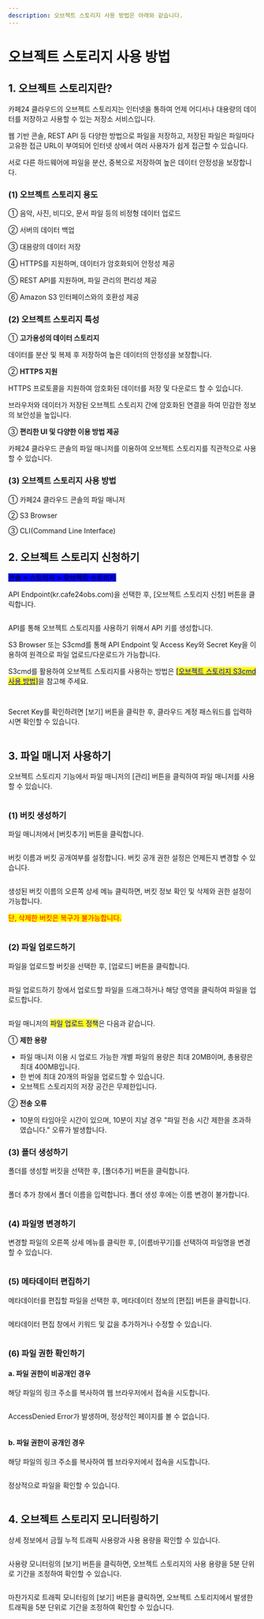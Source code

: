 ```yaml
---
description: 오브젝트 스토리지 사용 방법은 아래와 같습니다.
---
```


# 오브젝트 스토리지 사용 방법

## 1. 오브젝트 스토리지란?

카페24 클라우드의 오브젝트 스토리지는 인터넷을 통하여 언제 어디서나 대용량의 데이터를 저장하고 사용할 수 있는 저장소 서비스입니다.

웹 기반 콘솔, REST API 등 다양한 방법으로 파일을 저장하고, 저장된 파일은 파일마다 고유한 접근 URL이 부여되어 인터넷 상에서 여러 사용자가 쉽게 접근할 수 있습니다.

서로 다른 하드웨어에 파일을 분산, 중복으로 저장하여 높은 데이터 안정성을 보장합니다.

### (1) 오브젝트 스토리지 용도

① 음악, 사진, 비디오, 문서 파일 등의 비정형 데이터 업로드

② 서버의 데이터 백업

③ 대용량의 데이터 저장

④ HTTPS를 지원하며, 데이터가 암호화되어 안정성 제공

⑤ REST API를 지원하며, 파일 관리의 편리성 제공

⑥ Amazon S3 인터페이스와의 호환성 제공





### (2) 오브젝트 스토리지 특성

① **고가용성의 데이터 스토리지**

데이터를 분산 및 복제 후 저장하여 높은 데이터의 안정성을 보장합니다.

② **HTTPS 지원**

HTTPS 프로토콜을 지원하여 암호화된 데이터를 저장 및 다운로드 할 수 있습니다.

브라우저와 데이터가 저장된 오브젝트 스토리지 간에 암호화된 연결을 하여 민감한 정보의 보안성을 높입니다.&#x20;

③ **편리한 UI 및 다양한 이용 방법 제공**

카페24 클라우드 콘솔의 파일 매니저를 이용하여 오브젝트 스토리지를 직관적으로 사용할 수 있습니다.





### (3) 오브젝트 스토리지 사용 방법

① 카페24 클라우드 콘솔의 파일 매니저

② S3 Browser

③ CLI(Command Line Interface)







## 2. 오브젝트 스토리지 신청하기

<mark style="background-color:blue;">콘솔 > 스토리지 > 오브젝트 스토리지</mark>

API Endpoint(kr.cafe24obs.com)을 선택한 후, \[오브젝트 스토리지 신청] 버튼을 클릭합니다.

<figure><img src="https://filesystem.cafe24.com/hosting/cloud_service/2022/11/17/e59e9d7fb7495a29ff44a286ba3de708_1668653385.png" alt=""><figcaption></figcaption></figure>

API를 통해 오브젝트 스토리지를 사용하기 위해서 API 키를 생성합니다.

S3 Browser 또는 S3cmd를 통해 API Endpoint 및 Access Key와 Secret Key을 이용하여 원격으로 파일 업로드/다운로드가 가능합니다.

S3cmd를 활용하여 오브젝트 스토리지를 사용하는 방법은 [<mark style="color:blue;">\[오브젝트 스토리지 S3cmd 사용 방법\]</mark>](s3cmd.md)을 참고해 주세요.

<figure><img src="https://filesystem.cafe24.com/hosting/cloud_service/2022/11/17/f9a84aeaee183e03c1f82bb712789f85_1668669722.png" alt=""><figcaption></figcaption></figure>

<figure><img src="https://filesystem.cafe24.com/hosting/cloud_service/2022/11/17/60b683867f9e894e49754e0b0258299d_1668669739.png" alt=""><figcaption></figcaption></figure>

Secret Key를 확인하려면 \[보기] 버튼을 클릭한 후, 클라우드 계정 패스워드를 입력하시면 확인할 수 있습니다.

<figure><img src="https://filesystem.cafe24.com/hosting/cloud_service/2022/11/17/4b5187b53ff4466ffdf86a9a6bde87b0_1668666505.png" alt=""><figcaption></figcaption></figure>







## 3. 파일 매니저 사용하기

오브젝트 스토리지 기능에서 파일 매니저의 \[관리] 버튼을 클릭하여 파일 매니저를 사용할 수 있습니다.

<figure><img src="https://filesystem.cafe24.com/hosting/cloud_service/2022/11/17/fea7af0728ba29e0926e44dfd3ff73e9_1668653401.png" alt=""><figcaption></figcaption></figure>

### (1) 버킷 생성하기

파일 매니저에서 \[버킷추가] 버튼을 클릭합니다.

<figure><img src="https://filesystem.cafe24.com/hosting/cloud_service/2022/11/17/e55130da370c5a8a1879d4ae80670023_1668669935.png" alt=""><figcaption></figcaption></figure>

버킷 이름과 버킷 공개여부를 설정합니다. 버킷 공개 권한 설정은 언제든지 변경할 수 있습니다.

<figure><img src="https://filesystem.cafe24.com/hosting/cloud_service/2022/11/17/32bed05dd36884976a681d2cd5a7748a_1668653434.png" alt=""><figcaption></figcaption></figure>

생성된 버킷 이름의 오른쪽 상세 메뉴 클릭하면, 버킷 정보 확인 및 삭제와 권한 설정이 가능합니다.

<mark style="color:red;">단, 삭제한 버킷은 복구가 불가능합니다.</mark>

<figure><img src="https://filesystem.cafe24.com/hosting/cloud_service/2022/11/17/f434aa4586006b31b67529a3d5e8176c_1668662911.png" alt=""><figcaption></figcaption></figure>





### (2) 파일 업로드하기

파일을 업로드할 버킷을 선택한 후, \[업로드] 버튼을 클릭합니다.

<figure><img src="../../.gitbook/assets/filemanager.png" alt=""><figcaption></figcaption></figure>

파일 업로드하기 창에서 업로드할 파일을 드래그하거나 해당 영역을 클릭하여 파일을 업로드합니다.

<figure><img src="https://filesystem.cafe24.com/hosting/cloud_service/2022/11/17/a8c4f89dd44052ecb169bc06c75b185d_1668653681.png" alt=""><figcaption></figcaption></figure>

파일 매니저의 <mark style="color:blue;">파일 업로드 정책</mark>은 다음과 같습니다.

① **제한 용량**

* 파일 매니저 이용 시 업로드 가능한 개별 파일의 용량은 최대 20MB이며, 총용량은 최대 400MB입니다.
* 한 번에 최대 20개의 파일을 업로드할 수 있습니다.
* 오브젝트 스토리지의 저장 공간은 무제한입니다.

② **전송 오류**

* 10분의 타임아웃 시간이 있으며, 10분이 지날 경우 "파일 전송 시간 제한을 초과하였습니다." 오류가 발생합니다.





### (3) 폴더 생성하기

폴더를 생성할 버킷을 선택한 후, \[폴더추가] 버튼을 클릭합니다.

<figure><img src="https://filesystem.cafe24.com/hosting/cloud_service/2022/11/17/da37fec3dc5963d06bcea58a6e249732_1668670220.png" alt=""><figcaption></figcaption></figure>

폴더 추가 창에서 폴더 이름을 입력합니다. 폴더 생성 후에는 이름 변경이 불가합니다.

<figure><img src="https://filesystem.cafe24.com/hosting/cloud_service/2022/11/17/e7892bf8bed2b95c96f895a5905b6100_1668670323.png" alt=""><figcaption></figcaption></figure>





### (4) 파일명 변경하기

변경할 파일의 오른쪽 상세 메뉴를 클릭한 후, \[이름바꾸기]를 선택하여 파일명을 변경할 수 있습니다.

<figure><img src="https://filesystem.cafe24.com/hosting/cloud_service/2022/11/17/df83ddfb418e8d03129eccf7f8dc21ca_1668659101.png" alt=""><figcaption></figcaption></figure>





### (5) 메타데이터 편집하기

메타데이터를 편집할 파일을 선택한 후, 메타데이터 정보의 \[편집] 버튼을 클릭합니다.

<figure><img src="https://filesystem.cafe24.com/hosting/cloud_service/2022/11/17/47420234b3efc75a9d06abdb0cb63dc8_1668659119.png" alt=""><figcaption></figcaption></figure>

메타데이터 편집 창에서 키워드 및 값을 추가하거나 수정할 수 있습니다.

<figure><img src="https://filesystem.cafe24.com/hosting/cloud_service/2022/11/17/7962f054443f27a4b12c8cd51bc7cd14_1668659261.png" alt=""><figcaption></figcaption></figure>





### (6) 파일 권한 확인하기

#### a. 파일 권한이 비공개인 경우

해당 파일의 링크 주소를 복사하여 웹 브라우저에서 접속을 시도합니다.

<figure><img src="https://filesystem.cafe24.com/hosting/cloud_service/2022/11/17/20b0448e5a14d7cafc5a8d388a9dec4b_1668673331.png" alt=""><figcaption></figcaption></figure>

AccessDenied Error가 발생하며, 정상적인 페이지를 볼 수 없습니다.

<figure><img src="https://filesystem.cafe24.com/hosting/cloud_service/2022/11/17/1e5e73bae51581c5eb18820e27814a01_1668673364.png" alt=""><figcaption></figcaption></figure>



#### b. 파일 권한이 공개인 경우

해당 파일의 링크 주소를 복사하여 웹 브라우저에서 접속을 시도합니다.

<figure><img src="https://filesystem.cafe24.com/hosting/cloud_service/2022/11/17/ed67f6f1b52bf4c28f7e8fe83723e8c6_1668673424.png" alt=""><figcaption></figcaption></figure>

정상적으로 파일을 확인할 수 있습니다.

<figure><img src="https://filesystem.cafe24.com/hosting/cloud_service/2022/11/17/35b55b7ecc3fbe4b9860bc709c6f517e_1668673464.png" alt=""><figcaption></figcaption></figure>







## 4. 오브젝트 스토리지 모니터링하기

상세 정보에서 금월 누적 트래픽 사용량과 사용 용량을 확인할 수 있습니다.

<figure><img src="https://filesystem.cafe24.com/hosting/cloud_service/2022/11/18/9466a3f6a59ef4cb42a0384e8ab16a9f_1668757725.png" alt=""><figcaption></figcaption></figure>

사용량 모니터링의 \[보기] 버튼을 클릭하면, 오브젝트 스토리지의 사용 용량을 5분 단위로 기간을 조정하여 확인할 수 있습니다.

<figure><img src="https://filesystem.cafe24.com/hosting/cloud_service/2022/11/18/4080393e5517537b82a715f7616c8ef6_1668757590.png" alt=""><figcaption></figcaption></figure>

마찬가지로 트래픽 모니터링의 \[보기] 버튼을 클릭하면, 오브젝트 스토리지에서 발생한 트래픽을 5분 단위로 기간을 조정하여 확인할 수 있습니다.

<figure><img src="https://filesystem.cafe24.com/hosting/cloud_service/2022/11/18/5db18b45b55b6077ef16cd58a01da22a_1668757606.png" alt=""><figcaption></figcaption></figure>
